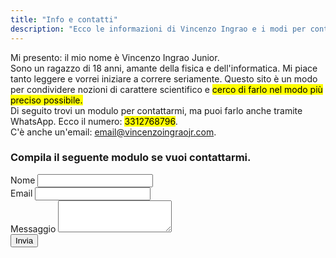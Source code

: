 ```yaml
---
title: "Info e contatti"
description: "Ecco le informazioni di Vincenzo Ingrao e i modi per contattarlo."
---
```

Mi presento: il mio nome è Vincenzo Ingrao Junior.  
Sono un ragazzo di 18 anni, amante della fisica e dell'informatica. Mi piace tanto leggere e vorrei iniziare a correre seriamente. Questo sito è un modo per condividere nozioni di carattere scientifico e <mark>cerco di farlo nel modo più preciso possibile.</mark>  
Di seguito trovi un modulo per contattarmi, ma puoi farlo anche tramite WhatsApp. Ecco il numero: <mark>3312768796</mark>.  
C'è anche un'email: <a href="mailto:email@vincenzoingraojr.com" title="Invia un'email a Vincenzo Ingrao Jr.">email@vincenzoingraojr.com</a>.
<h3 class="form-subtitle">Compila il seguente modulo se vuoi contattarmi.</h3>
    <form data-netlify="true" method="post" name="contact-form" action="/conferma">
    <div class="form-div">
    <label class="form-label" for="name">Nome</label>
    <input type="text" name="name" id="name" class="form-text">
    </div>
    <div class="form-div">
    <label class="form-label" for="email">Email</label>
    <input type="text" name="email" id="email" class="form-text">
    </div>
    <div class="form-div">
    <label class="form-label" for="message">Messaggio</label>
    <textarea type="text" name="message" id="message" class="form-text-message" rows="3"></textarea>
    </div>
    <div class="form-div">
    <input class="form-button" type="submit" value="Invia">
    </div>
</form>